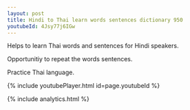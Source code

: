 ```yaml
---
layout: post
title: Hindi to Thai learn words sentences dictionary 950 
youtubeId: 4Jsy77j6IGw
---
```

 
 
Helps to learn Thai words and sentences for Hindi speakers.

Opportunitiy to repeat the words sentences. 

Practice Thai language. 
 
{% include youtubePlayer.html id=page.youtubeId %}
 
 
{% include analytics.html %}